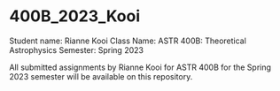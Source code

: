 # 400B_2023_Kooi
Student name: Rianne Kooi
Class Name: ASTR 400B: Theoretical Astrophysics
Semester: Spring 2023

All submitted assignments by Rianne Kooi for ASTR 400B for the Spring 2023 semester will be available on this repository. 
